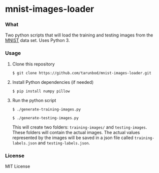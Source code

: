 mnist-images-loader
===================

### What
Two python scripts that will load the training and testing images from the [MNIST](http://yann.lecun.com/exdb/mnist/) data set. Uses Python 3.

### Usage
1. Clone this repository
    
    `$ git clone https://github.com/tarunbod/mnist-images-loader.git`

2. Install Python dependencies (if needed)

    `$ pip install numpy pillow`

3. Run the python script

    `$ ./generate-training-images.py`

    `$ ./generate-testing-images.py`

    This will create two folders: `training-images/` and `testing-images`. These folders will contain the actual images. The actual values represented by the images will be saved in a json file called `training-labels.json` and `testing-labels.json`. 

### License
MIT License



